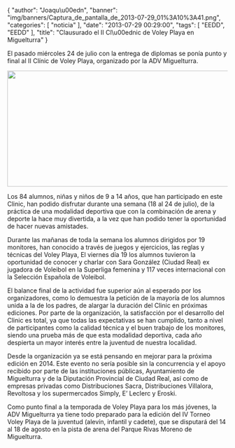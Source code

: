 {
  "author": "Joaqu\u00edn", 
  "banner": "img/banners/Captura_de_pantalla_de_2013-07-29_01%3A10%3A41.png", 
  "categories": [
    "noticia"
  ], 
  "date": "2013-07-29 00:29:00", 
  "tags": [
    "EEDD", 
    "EEDD"
  ], 
  "title": "Clausurado el II Cl\u00ednic de Voley Playa en Miguelturra"
}

El pasado miércoles 24 de julio con la entrega de diplomas se ponía punto y final al II Clínic de Voley Playa, organizado por la ADV Miguelturra.

<center>
<img src="http://www.advmiguelturra.org/img/banners/Captura%20de%20pantalla%20de%202013-07-29%2001%3A10%3A41.png" height="265" width="650"/> </center>

Los 84 alumnos, niñas y niños de 9 a 14 años, que han participado en este Clinic, han podido disfrutar durante una semana (18 al 24 de julio), de la práctica de una modalidad deportiva que con la combinación de arena y deporte la hace muy divertida, a la vez que han podido tener la oportunidad de hacer nuevas amistades. 

Durante las mañanas de toda la semana los alumnos dirigidos por 19  monitores, han conocido a través de juegos y ejercicios, las reglas y técnicas del Voley Playa, 
El viernes día 19 los alumnos tuvieron la oportunidad de conocer y charlar con Sara González (Ciudad Real) ex jugadora de Voleibol en la Superliga femenina y 117 veces internacional con la Selección Española de Voleibol.

El balance final de la actividad fue superior aún al esperado por los organizadores, como lo demuestra la petición de la mayoría de los alumnos unida a la de los padres, de alargar la duración del Clinic en próximas ediciones.
Por parte de la organización, la satisfacción por el desarrollo del Clinic es total, ya que todas las expectativas se han cumplido, tanto a nivel de participantes como la calidad técnica y el buen trabajo de los monitores, siendo una prueba más de que esta modalidad deportiva, cada año despierta un mayor interés entre la juventud de nuestra  localidad. 

Desde la organización ya se está pensando en mejorar para la próxima edición en 2014.
Este evento no sería posible sin la concurrencia y el apoyo recibido por parte de las instituciones públicas, Ayuntamiento de Miguelturra y de la Diputación Provincial de Ciudad Real, así como de empresas privadas como Distribuciones Sacra, Distribuciones Villalora, Revoltosa y los supermercados Simply, E’ Leclerc y Eroski.

Como punto final a la temporada de Voley Playa para los más jóvenes, la ADV Miguelturra ya tiene todo preparado para la edición del IV Torneo Voley Playa de la juventud (alevín, infantil y cadete), que se disputará del 14 al 18 de agosto en la pista de arena del Parque Rivas Moreno de Miguelturra.


